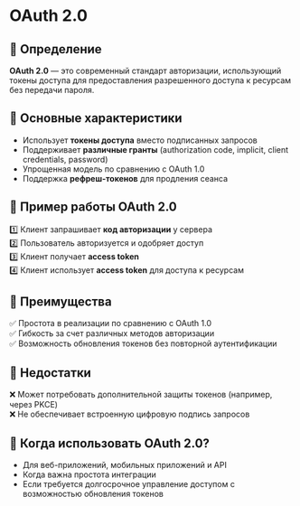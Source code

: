 # OAuth 2.0

## 📌 Определение
**OAuth 2.0** — это современный стандарт авторизации, использующий токены доступа для предоставления разрешенного доступа к ресурсам без передачи пароля.

## 📌 Основные характеристики
- Использует **токены доступа** вместо подписанных запросов
- Поддерживает **различные гранты** (authorization code, implicit, client credentials, password)
- Упрощенная модель по сравнению с OAuth 1.0
- Поддержка **рефреш-токенов** для продления сеанса

## 📌 Пример работы OAuth 2.0
1️⃣ Клиент запрашивает **код авторизации** у сервера  
2️⃣ Пользователь авторизуется и одобряет доступ  
3️⃣ Клиент получает **access token**  
4️⃣ Клиент использует **access token** для доступа к ресурсам

## 📌 Преимущества
✅ Простота в реализации по сравнению с OAuth 1.0  
✅ Гибкость за счет различных методов авторизации  
✅ Возможность обновления токенов без повторной аутентификации

## 📌 Недостатки
❌ Может потребовать дополнительной защиты токенов (например, через PKCE)  
❌ Не обеспечивает встроенную цифровую подпись запросов

## 📌 Когда использовать OAuth 2.0?
- Для веб-приложений, мобильных приложений и API
- Когда важна простота интеграции
- Если требуется долгосрочное управление доступом с возможностью обновления токенов

